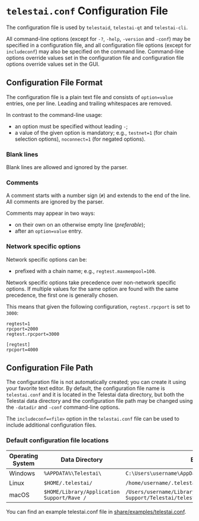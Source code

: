 # `telestai.conf` Configuration File

The configuration file is used by `telestaid`, `telestai-qt` and `telestai-cli`.

All command-line options (except for `-?`, `-help`, `-version` and `-conf`) may be specified in a configuration file, and all configuration file options (except for `includeconf`) may also be specified on the command line. Command-line options override values set in the configuration file and configuration file options override values set in the GUI.

## Configuration File Format

The configuration file is a plain text file and consists of `option=value` entries, one per line. Leading and trailing whitespaces are removed.

In contrast to the command-line usage:
- an option must be specified without leading `-`;
- a value of the given option is mandatory; e.g., `testnet=1` (for chain selection options), `noconnect=1` (for negated options).

### Blank lines

Blank lines are allowed and ignored by the parser.

### Comments

A comment starts with a number sign (`#`) and extends to the end of the line. All comments are ignored by the parser.

Comments may appear in two ways:
- on their own on an otherwise empty line (_preferable_);
- after an `option=value` entry.

### Network specific options

Network specific options can be:
- prefixed with a chain name; e.g., `regtest.maxmempool=100`.

Network specific options take precedence over non-network specific options.
If multiple values for the same option are found with the same precedence, the
first one is generally chosen.

This means that given the following configuration, `regtest.rpcport` is set to `3000`:

```
regtest=1
rpcport=2000
regtest.rpcport=3000

[regtest]
rpcport=4000
```

## Configuration File Path

The configuration file is not automatically created; you can create it using your favorite text editor. By default, the configuration file name is `telestai.conf` and it is located in the Telestai data directory, but both the Telestai data directory and the configuration file path may be changed using the `-datadir` and `-conf` command-line options.

The `includeconf=<file>` option in the `telestai.conf` file can be used to include additional configuration files.

### Default configuration file locations

Operating System | Data Directory | Example Path
-- | -- | --
Windows | `%APPDATA%\Telestai\` | `C:\Users\username\AppData\Roaming\Telestai\telestai.conf`
Linux | `$HOME/.telestai/` | `/home/username/.telestai/telestai.conf`
macOS | `$HOME/Library/Application Support/Rave /` | `/Users/username/Library/Application Support/Telestai/telestai.conf`

You can find an example telestai.conf file in [share/examples/telestai.conf](../share/examples/telestai.conf).
